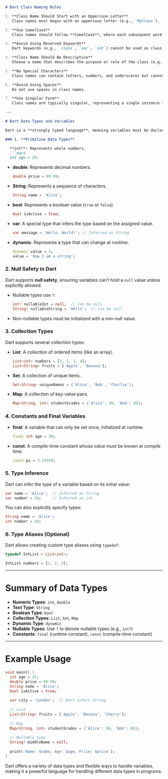 ```markdown
# Dart Class Naming Rules

1. **Class Name Should Start with an Uppercase Letter**  
   Class names must begin with an uppercase letter (e.g., `MyClass`).

2. **Use CamelCase**  
   Class names should follow **CamelCase**, where each subsequent word starts with an uppercase letter (e.g., `MyClassName`).

3. **Avoid Using Reserved Keywords**  
   Dart keywords (e.g., `class`, `var`, `int`) cannot be used as class names.

4. **Class Name Should Be Descriptive**  
   Choose a name that describes the purpose or role of the class (e.g., `Car`, `Person`, `BankAccount`).

5. **No Special Characters**  
   Class names can contain letters, numbers, and underscores but cannot start with a number.

6. **Avoid Using Spaces**  
   Do not use spaces in class names.

7. **Use Singular Form**  
   Class names are typically singular, representing a single instance (e.g., `Student` instead of `Students`).

---

# Dart Data Types and Variables

Dart is a **strongly typed language**, meaning variables must be declared with a type or inferred by Dart’s type inference system. Here's an overview of Dart's data types:

### 1. **Primitive Data Types**

- **int**: Represents whole numbers.
  ```dart
  int age = 25;
  ```

- **double**: Represents decimal numbers.
  ```dart
  double price = 99.99;
  ```

- **String**: Represents a sequence of characters.
  ```dart
  String name = 'Alice';
  ```

- **bool**: Represents a boolean value (`true` or `false`).
  ```dart
  bool isActive = true;
  ```

- **var**: A special type that infers the type based on the assigned value.
  ```dart
  var message = 'Hello, World!'; // Inferred as String
  ```

- **dynamic**: Represents a type that can change at runtime.
  ```dart
  dynamic value = 5;
  value = 'Now I am a string';
  ```

### 2. **Null Safety in Dart**

Dart supports **null safety**, ensuring variables can't hold a `null` value unless explicitly allowed.

- Nullable types use `?`:
  ```dart
  int? nullableInt = null;  // Can be null
  String? nullableString = 'Hello';  // Can be null
  ```

- Non-nullable types must be initialized with a non-null value.

### 3. **Collection Types**

Dart supports several collection types:

- **List**: A collection of ordered items (like an array).
  ```dart
  List<int> numbers = [1, 2, 3, 4];
  List<String> fruits = ['Apple', 'Banana'];
  ```

- **Set**: A collection of unique items.
  ```dart
  Set<String> uniqueNames = {'Alice', 'Bob', 'Charlie'};
  ```

- **Map**: A collection of key-value pairs.
  ```dart
  Map<String, int> studentGrades = {'Alice': 90, 'Bob': 85};
  ```

### 4. **Constants and Final Variables**

- **final**: A variable that can only be set once, initialized at runtime.
  ```dart
  final int age = 30;
  ```

- **const**: A compile-time constant whose value must be known at compile time.
  ```dart
  const pi = 3.14159;
  ```

### 5. **Type Inference**

Dart can infer the type of a variable based on its initial value:

```dart
var name = 'Alice';  // Inferred as String
var number = 10;     // Inferred as int
```

You can also explicitly specify types:
```dart
String name = 'Alice';
int number = 10;
```

### 6. **Type Aliases (Optional)**

Dart allows creating custom type aliases using `typedef`:

```dart
typedef IntList = List<int>;

IntList numbers = [1, 2, 3];
```

---

# Summary of Data Types

- **Numeric Types**: `int`, `double`
- **Text Type**: `String`
- **Boolean Type**: `bool`
- **Collection Types**: `List`, `Set`, `Map`
- **Dynamic Type**: `dynamic`
- **Nullable Types**: Use `?` to denote nullable types (e.g., `int?`)
- **Constants**: `final` (runtime constant), `const` (compile-time constant)

---

# Example Usage

```dart
void main() {
  int age = 25;
  double price = 99.99;
  String name = 'Alice';
  bool isActive = true;
  
  var city = 'London';  // Dart infers String
  
  // List
  List<String> fruits = ['Apple', 'Banana', 'Cherry'];
  
  // Map
  Map<String, int> studentGrades = {'Alice': 90, 'Bob': 85};
  
  // Nullable type
  String? middleName = null;
  
  print('Name: $name, Age: $age, Price: $price');
}
```

Dart offers a variety of data types and flexible ways to handle variables, making it a powerful language for handling different data types in programs.
```
